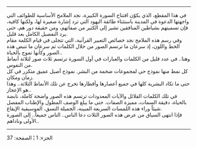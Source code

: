------------------------------------------------------------------------

في هذا المقطع، الذي يكوّن افتتاح السورة الكبيرة، نجد الملامح الأساسية
للطوائف التي واجهتها الدعوة في المدينة باستثناء طائفة اليهود التي ترد
إشارة صغيرة لها، ولكنها كافية، فإن تسميتهم بشياطين المنافقين تشير إلى
الكثير من صفاتهم، ومن حقيقة دور هم، حتى يرد التفصيل الكامل بعد قليل.  
وفي رسم هذه الملامح نجد خصائص التعبير القرآنية، التي تتجلى في قيام
الكلمة مقام الخط واللون، إذ سرعان ما ترتسم الصور من خلال الكلمات ثم
سرعان ما تنبض هذه الصور وكأنها تموج بالحياة..  
وهنا.. في عدد قليل من الكلمات والعبارات في أول السورة ترتسم ثلاث صور
لثلاثة أنماط من النفوس.  
كل نمط منها نموذج حي لمجموعات ضخمة من البشر. نموذج أصيل عميق متكرر في كل
زمان ومكان.  
حتى ما تكاد البشرية كلها في جميع أعصارها وأقطارها تخرج عن تلك الأنماط
الثلاثة.. وهذا هو الإعجاز..  
في تلك الكلمات القلائل والآيات المعدودات ترتسم هذه الصور واضحة كاملة،
نابضة بالحياة، دقيقة السمات، مميزة الصفات. حتى ما يبلغ الوصف المطول
والإطناب المفصل شيئاً وراء هذه اللمسات السريعة المبينة، الجميلة النسق،
الموسيقية الإيقاع.  
فإذا انتهى السياق من عرض هذه الصور الثلاث دعا الناس.. الناس جميعاً.. إلى
الصورة الأولى وناداهم..

------------------------------------------------------------------------

الجزء: 1 ¦ الصفحة: 37
